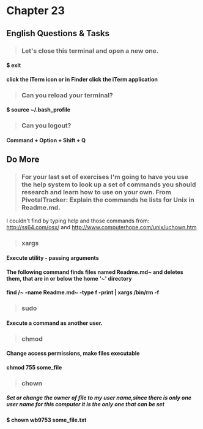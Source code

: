 # Chapter 23

## English Questions & Tasks

>### Let's close this terminal and open a new one.

#### $ exit

#### click the iTerm icon or in Finder click the iTerm application

>### Can you reload your terminal?

#### $ source ~/.bash_profile

>### Can you logout?

#### Command + Option + Shift + Q

## Do More

>### For your last set of exercises I'm going to have you use the help system to look up a set of commands you should research and learn how to use on your own. From PivotalTracker: Explain the commands he lists for Unix in Readme.md.

I couldn't find by typing help and those commands
from: http://ss64.com/osx/ and http://www.computerhope.com/unix/uchown.htm

>### xargs

#### Execute utility - passing arguments

#### The following command finds files named Readme.md~ and deletes them, that are in or below the home '~' directory

#### find /~ -name Readme.md~ -type f -print | xargs /bin/rm -f

>### sudo

#### Execute a command as another user.

>### chmod

#### Change access permissions, make files executable

#### chmod 755 some_file 

>### chown

##### Set or change the owner of file to my user name,since there is only one user name for this computer it is the only one that can be set
 
#### $ chown wb9753 some_file.txt 

